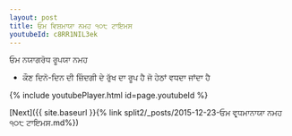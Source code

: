 ```yaml
---
layout: post
title: ਓਮ ਵਿਸ਼ਮਾਯਾ ਨਮਹ ੧੦੮ ਟਾਇਮਸ
youtubeId: c8RR1NIL3ek
---
```

 
 
 ਓਮ ਨਯਾਗਰੋਧ ਰੂਪਯਾ ਨਮਹ  
 
 -  ਕੌਣ ਦਿਨੋ-ਦਿਨ ਦੀ ਜ਼ਿੰਦਗੀ ਦੇ ਰੁੱਖ ਦਾ ਰੂਪ ਹੈ ਜੋ ਹੇਠਾਂ ਵਧਦਾ ਜਾਂਦਾ ਹੈ 
 
  
 
  
 
 
 
 
 
 


{% include youtubePlayer.html id=page.youtubeId %}
 
[Next]({{ site.baseurl }}{% link  split2/_posts/2015-12-23-ਓਮ ਵਰ੍ਧਮਾਨਾਯਾ ਨਮਹ ੧੦੮ ਟਾਇਮਸ.md%})
 
